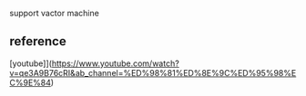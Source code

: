 support vactor machine



## reference

[youtube]](https://www.youtube.com/watch?v=qe3A9B76cRI&ab_channel=%ED%98%81%ED%8E%9C%ED%95%98%EC%9E%84)

